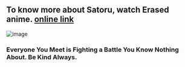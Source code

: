 ## To know more about Satoru, watch Erased anime. [online link](https://anix.to/anime/erased-kkw/ep-1)

![image](https://images.8tracks.com/cover/i/013/028/433/tumblr_ouy6klD66H1w53xsyo1_1280-6639.png?rect=1,0,786,786&q=98&fm=jpg&fit=max)
### Everyone You Meet is Fighting a Battle You Know Nothing About. Be Kind Always.
